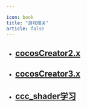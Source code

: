 ```yaml
---

icon: book
title: "游戏相关"
article: false
---
```


- ## [cocosCreator2.x](./cocosCreator2.x)
- ## [cocosCreator3.x](./cocosCreator3.x)
- ## [ccc_shader学习](./ccc_shader学习)
